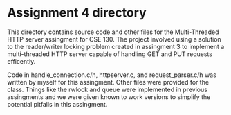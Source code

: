 # Assignment 4 directory

This directory contains source code and other files for the Multi-Threaded HTTP server assingment for CSE 130. The project involved using a solution to the reader/writer locking problem created in assingment 3 to implement a multi-threaded HTTP server capable of handling GET and PUT requests efficently.

Code in handle_connection.c/h, httpserver.c, and request_parser.c/h was written by myself for this assingment. Other files were provided for the class. Things like the rwlock and queue were implemented in previous assingments and we were given known to work versions to simplify the potential pitfalls in this assingment. 

